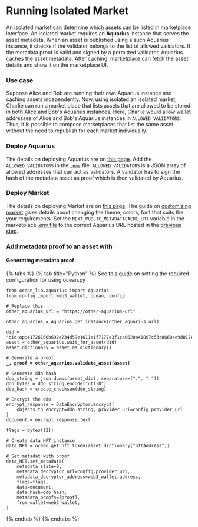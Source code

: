 # Running Isolated Market

An isolated market can determine which assets can be listed in marketplace interface. An isolated market requires an **Aquarius** instance that serves the asset metadata. When an asset is published using a such Aquarius instance, it checks if the validator belongs to the list of allowed validators. If the metadata proof is valid and signed by a permitted validator, Aquarius caches the asset metadata. After caching, marketplace can fetch the asset details and show it on the marketplace UI.

### Use case

Suppose Alice and Bob are running their own Aquarius instance and caching assets independently. Now, using isolated an isolated market, Charlie can run a market place that lists assets that are allowed to be stored in both Alice and Bob's Aquarius instances. Here, Charlie would allow wallet addresses of Alice and Bob's Aquarius instances in `ALLOWED_VALIDATORS.` Thus, it is possible to compose marketplaces that list the same asset without the need to republish for each market individually.&#x20;

### Deploy Aquarius

The details on deploying Aquarius are on [this page](../deploying-components/deploying-aquarius.md).  Add the `ALLOWED_VALIDATORS` in the [`.env`](../deploying-components/deploying-aquarius.md#create-a-.env-file) file. `ALLOWED_VALIDATORS` is a JSON array of allowed addresses that can act as validators. A validator has to sign the hash of the metadata asset as proof which is then validated by Aquarius. &#x20;

### Deploy Market

The details on deploying Market are on [this page](../deploying-components/deploying-marketplace.md). The guide on [customizing market](customising-your-market.md) gives details about changing the theme, colors, font that suits the your requirements. Set the `NEXT_PUBLIC_METADATACACHE_URI` variable in the marketplace [.env file](../deploying-components/deploying-marketplace.md#create-file-with-name-.env) to the correct Aquarius URL hosted in the [previous step](running-isolated-market.md#deploy-aquarius).&#x20;

### Add metadata proof to an asset with&#x20;

#### Generating metadata proof

{% tabs %}
{% tab title="Python" %}
See [this guide](../using-ocean-libraries/configuration.md) on setting the required configuration for using ocean.py

<pre class="language-python"><code class="lang-python">from ocean_lib.aquarius import Aquarius
from config import web3_wallet, ocean, config

# Replace this
other_aquarius_url = "https://other-aquarius-url"

other_aquarius = Aquarius.get_instance(other_aquarius_url)

did = "did:op:41726160b692e234d59e1611e1f7177e3f1ca0620a41867c53c0660ee9d017e6"
asset = other_aquarius.wait_for_asset(did)
asset_dictionary = asset.as_dictionary()

# Generate a proof
<strong>_, proof = other_aquarius.validate_asset(asset)
</strong>
# Generate ddo hash
ddo_string = json.dumps(asset_dict, separators=(",", ":"))
ddo_bytes = ddo_string.encode("utf-8")
ddo_hash = create_checksum(ddo_string)

# Encrypt the ddo
encrypt_response = DataEncryptor.encrypt(
    objects_to_encrypt=ddo_string, provider_uri=config.provider_url
)
document = encrypt_response.text

flags = bytes([2])

# Create data NFT instance
data_NFT = ocean.get_nft_token(asset_dictionary["nftAddress"])

# Set metadat with proof
data_NFT.set_metadata(
    metadata_state=0,
    metadata_decryptor_url=config.provider_url,
    metadata_decryptor_address=web3_wallet.address,
    flags=flags,
    data=document,
    data_hash=ddo_hash,
    metadata_proofs=[proof],
    from_wallet=web3_wallet,
)</code></pre>
{% endtab %}
{% endtabs %}
